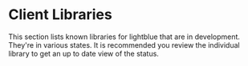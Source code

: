 # Client Libraries

This section lists known libraries for lightblue that are in development.  They're in various states.  It is recommended you review the individual library to get an up to date view of the status.
